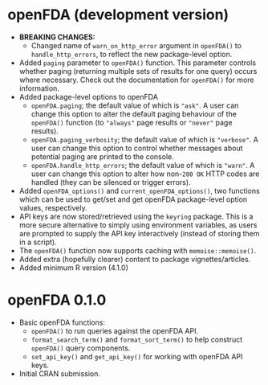 # openFDA (development version)

* **BREAKING CHANGES:**
  * Changed name of `warn_on_http_error` argument in `openFDA()` to `handle_http_errors`, to reflect the new package-level option.
* Added `paging` parameter to `openFDA()` function. This parameter controls whether paging (returning multiple sets of results for one query) occurs where necessary. Check out the documentation for `openFDA()` for more information. 
* Added package-level options to openFDA
  * `openFDA.paging`; the default value of which is `"ask"`. A user can change this option to alter the default paging behaviour of the `openFDA()` function (to `"always"` page results or `"never"` page results).
  * `openFDA.paging_verbosity`; the default value of which is `"verbose"`. A user can change this option to control whether messages about potential paging are printed to the console.
  * `openFDA.handle_http_errors`; the default value of which is `"warn"`. A user can change this option to alter how non-`200 OK` HTTP codes are handled (they can be silenced or trigger errors).
* Added `openFDA_options()` and `current_openFDA_options()`, two functions which can be used to get/set and get openFDA package-level option values, respectively.
* API keys are now stored/retrieved using the `keyring` package. This is a more secure alternative to simply using environment variables, as users are prompted to supply the API key interactively (instead of storing them in a script). 
* The `openFDA()` function now supports caching with `memoise::memoise()`.
* Added extra (hopefully clearer) content to package vignettes/articles. 
* Added minimum R version (4.1.0)

# openFDA 0.1.0

* Basic openFDA functions:
  * `openFDA()` to run queries against the openFDA API.
  * `format_search_term()` and `format_sort_term()` to help construct
    `openFDA()` query components.
  * `set_api_key()` and `get_api_key()` for working with openFDA API keys.
* Initial CRAN submission.
